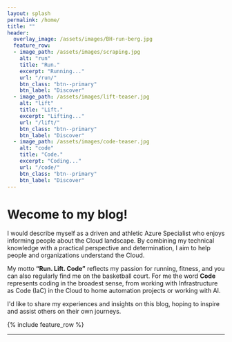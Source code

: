 ```yaml
---
layout: splash
permalink: /home/
title: ""
header:
  overlay_image: /assets/images/BH-run-berg.jpg
  feature_row:
  - image_path: /assets/images/scraping.jpg
    alt: "run"
    title: "Run."
    excerpt: "Running..."
    url: "/run/"
    btn_class: "btn--primary"
    btn_label: "Discover"
  - image_path: /assets/images/lift-teaser.jpg
    alt: "lift"
    title: "Lift."
    excerpt: "Lifting..."
    url: "/lift/"
    btn_class: "btn--primary"
    btn_label: "Discover"
  - image_path: /assets/images/code-teaser.jpg
    alt: "code"
    title: "Code."
    excerpt: "Coding..."
    url: "/code/"
    btn_class: "btn--primary"
    btn_label: "Discover"
---
```

# Wecome to my blog!

I would describe myself as a driven and athletic Azure Specialist who enjoys informing people about the Cloud landscape. 
By combining my technical knowledge with a practical perspective and determination, I aim to help people and organizations understand the Cloud. 

My motto **“Run. Lift. Code”** reflects my passion for running, fitness, and you can also regularly find me on the basketball court.
For me the word **Code** represents coding in the broadest sense, from working with Infrastructure as Code (IaC) in the Cloud to home automation projects or working with AI.

I'd like to share my experiences and insights on this blog, hoping to inspire and assist others on their own journeys.

{% include feature_row %}

---